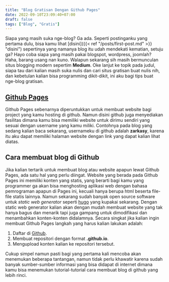 ```yaml
---
title: "Blog Gratisan Dengan Github Pages"
date: 2022-09-10T23:09:40+07:00
draft: false
tags: ["Blog", "Gratis"]
---
```


Siapa yang masih suka nge-blog? Ga ada. Seperti postinganku yang pertama dulu, bisa kamu lihat [disini]({{< ref "/posts/first-post.md" >}} "disini") sepertinya yang namanya blog itu udah mendekati kematian, setuju ga? Hayo coba siapa yang masih pakai blogspot, wordpress, joomlah? Haha, barang usang nan kuno. Walapun sekarang sih masih bermunculan situs blogging modern sepertim **Medium**. Oke lanjut ke topik pada judul, siapa tau dari kalian masih suka nulis dan cari situs gratisan buat nulis nih, dan kebetulan kalian bisa programming dikit-dikit, ini aku bagi tips buat nge-blog gratisan.

## [Github Pages](https://pages.github.com/)
Github Pages sebenarnya diperuntukkan untuk membuat website bagi project yang kamu hosting di github. Namun disini github juga menyediakan fasilitas dimana kamu bisa memiliki website untuk dirimu sendiri yang sesuai dengan username yang kamu miliki. Contohnya pada blog yang sedang kalian baca sekarang, usernameku di github adalah **zarkasy**, karena itu aku dapat memiliki halaman website dengan link yang dapat kalian lihat diatas. 

## Cara membuat blog di Github
Jika kalian tertarik untuk membuat blog atau website apapun lewat Github Pages, ada satu hal yang perlu diingat. Website yang berada pada Github Pages ini memiliki konten yang statis, yang berarti bagi kamu yang programmer ga akan bisa menghosting aplikasi web dengan bahasa pemrograman apapun di Pages ini, kecuali hanya berupa html beserta file-file statis lainnya. Namun sekarang sudah banyak open source software untuk *static web generator* seperti [hugo](gohugo.io) yang kupakai sekarang. Dengan static web generator kalian akan dengan mudah membuat website yang tak hanya bagus dan menarik tapi juga gampang untuk dimodifikasi dan menambahkan konten-konten didalamnya. Secara singkat jika kalian ingin membuat Github Pages langkah yang harus kalian lakukan adalah:

1. Daftar di [Github](github.com).
2. Membuat repositori dengan format **<username>.github.io**.
3. Mengupload konten kalian ke repositori tersebut.

Cukup simpel namun pasti bagi yang pertama kali mencoba akan menemukan beberapa tantangan, namun tidak perlu khawatir karena sudah banyak sumber-sumber informasi yang bisa didapat di internet dimana kamu bisa menemukan tutorial-tutorial cara membuat blog di github yang lebih rinci.

